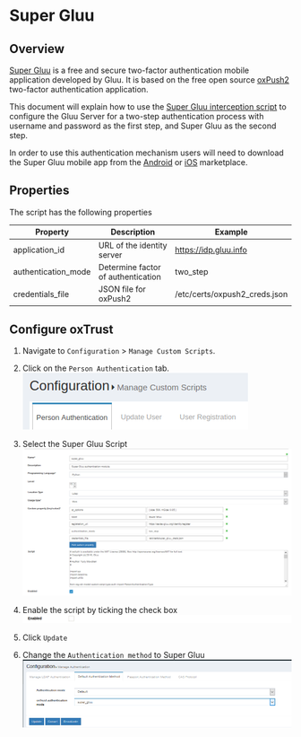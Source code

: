 # Super Gluu
## Overview
[Super Gluu](https://super.gluu.org) is a free and secure two-factor authentication mobile application developed by Gluu. It is based on the free open source [oxPush2](https://github.com/GluuFederation/oxPush2) two-factor authentication application. 

This document will explain how to use the [Super Gluu interception script](https://github.com/GluuFederation/oxAuth/blob/master/Server/integrations/super_gluu/SuperGluuExternalAuthenticator.py) to configure the Gluu Server for a two-step authentication process with username and password as the first step, and Super Gluu as the second step. 

In order to use this authentication mechanism users will need to download the Super Gluu mobile app from the [Android](https://play.google.com/store/apps/details?id=gluu.super.gluu) or [iOS](https://itunes.apple.com/us/app/super-gluu/id1093479646?ls=1&mt=8)  marketplace. 

## Properties
The script has the following properties

|	Property	|	Description		|	Example	|
|-----------------------|-------------------------------|---------------|
|application_id		|URL of the identity server	|https://idp.gluu.info|
|authentication_mode	|Determine factor of authentication|two_step|
|credentials_file	|JSON file for oxPush2 		|/etc/certs/oxpush2_creds.json|

## Configure oxTrust

1. Navigate to `Configuration` > `Manage Custom Scripts`.               

2. Click on the `Person Authentication` tab.              
![person-auth](../img/admin-guide/multi-factor/person-auth.png)

3. Select the Super Gluu Script                  
![Super Gluu script](../img/admin-guide/multi-factor/supergluu-script.png)

4. Enable the script by ticking the check box          
![enable](../img/admin-guide/enable.png)
 
5. Click `Update`         

6. Change the `Authentication method` to Super Gluu      
![Super Gluu](../img/admin-guide/multi-factor/supergluu.png)

